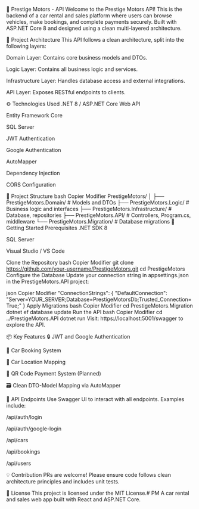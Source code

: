 🚗 Prestige Motors - API
Welcome to the Prestige Motors API! This is the backend of a car rental and sales platform where users can browse vehicles, make bookings, and complete payments securely. Built with ASP.NET Core 8 and designed using a clean multi-layered architecture.

🧱 Project Architecture
This API follows a clean architecture, split into the following layers:

Domain Layer: Contains core business models and DTOs.

Logic Layer: Contains all business logic and services.

Infrastructure Layer: Handles database access and external integrations.

API Layer: Exposes RESTful endpoints to clients.

⚙️ Technologies Used
.NET 8 / ASP.NET Core Web API

Entity Framework Core

SQL Server

JWT Authentication

Google Authentication

AutoMapper

Dependency Injection

CORS Configuration

📁 Project Structure
bash
Copier
Modifier
PrestigeMotors/
│
├── PrestigeMotors.Domain/         # Models and DTOs
├── PrestigeMotors.Logic/          # Business logic and interfaces
├── PrestigeMotors.Infrastructure/ # Database, repositories
├── PrestigeMotors.API/            # Controllers, Program.cs, middleware
└── PrestigeMotors.Migration/      # Database migrations
🚀 Getting Started
Prerequisites
.NET SDK 8

SQL Server

Visual Studio / VS Code

Clone the Repository
bash
Copier
Modifier
git clone https://github.com/your-username/PrestigeMotors.git
cd PrestigeMotors
Configure the Database
Update your connection string in appsettings.json in the PrestigeMotors.API project:

json
Copier
Modifier
"ConnectionStrings": {
  "DefaultConnection": "Server=YOUR_SERVER;Database=PrestigeMotorsDb;Trusted_Connection=True;"
}
Apply Migrations
bash
Copier
Modifier
cd PrestigeMotors.Migration
dotnet ef database update
Run the API
bash
Copier
Modifier
cd ../PrestigeMotors.API
dotnet run
Visit: https://localhost:5001/swagger to explore the API.

📦 Key Features
🔒 JWT and Google Authentication

📅 Car Booking System

📍 Car Location Mapping

🧾 QR Code Payment System (Planned)

🗃️ Clean DTO-Model Mapping via AutoMapper

🧪 API Endpoints
Use Swagger UI to interact with all endpoints. Examples include:

/api/auth/login

/api/auth/google-login

/api/cars

/api/bookings

/api/users

💡 Contribution
PRs are welcome! Please ensure code follows clean architecture principles and includes unit tests.

📃 License
This project is licensed under the MIT License.# PM
A car rental and sales web app built with React and ASP.NET Core.
